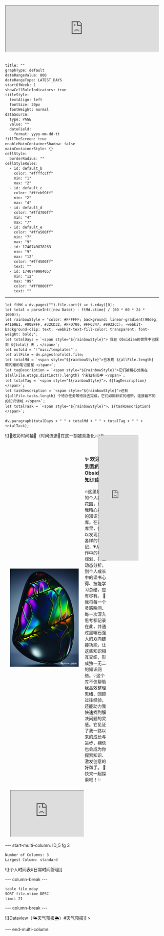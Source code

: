 <div style=" width: 100%; height:250;overflow: hidden; "><iframe src="https://widget.pkmer.cn/free/Carousel?user=a2e5899e-975e-4457-afd4-ec3ff7dcbc90&" allow="fullscreen" style=" height: 100%; width: 100%;"></iframe></div>   

``` contributionGraph
title: ""
graphType: default
dateRangeValue: 800
dateRangeType: LATEST_DAYS
startOfWeek: 1
showCellRuleIndicators: true
titleStyle:
  textAlign: left
  fontSize: 20px
  fontWeight: normal
dataSource:
  type: PAGE
  value: ""
  dateField:
    format: yyyy-mm-dd-tt
fillTheScreen: true
enableMainContainerShadow: false
mainContainerStyle: {}
cellStyle:
  borderRadius: ""
cellStyleRules:
  - id: default_b
    color: "#ffffccff"
    min: "1"
    max: "2"
  - id: default_c
    color: "#ffeb99ff"
    min: "2"
    max: "4"
  - id: default_d
    color: "#ffd700ff"
    min: "4"
    max: "7"
  - id: default_e
    color: "#ffa500ff"
    min: "7"
    max: "9"
  - id: 1740749878263
    min: "9"
    max: "12"
    color: "#ff4500ff"
    text: ""
  - id: 1740749904057
    min: "12"
    max: "99"
    color: "#ff0000ff"
    text: ""

```
---
```dataviewjs  
let ftMd = dv.pages("").file.sort(t => t.cday)[0];  
let total = parseInt([new Date() - ftMd.ctime] / (60 * 60 * 24 * 1000));  
let rainbowStyle = "color: #FFFFFF; background: linear-gradient(90deg, #4169E1, #00BFFF, #32CD32, #FFD700, #FF6347, #9932CC); -webkit-background-clip: text; -webkit-text-fill-color: transparent; font-weight: bold;";  
let totalDays = `<span style="${rainbowStyle}"> 我在 Obsidian的世界中已探索 ${total} 天 ，</span>`;  
let nofold = '!"misc/templates"';  
let allFile = dv.pages(nofold).file;  
let totalMd = `<span style="${rainbowStyle}">已发现 ${allFile.length} 颗闪耀的笔记星星 </span>`;  
let tagDescription = `<span style="${rainbowStyle}">它们被精心分类在 ${allFile.etags.distinct().length} 个彩虹标签中 </span>`;  
let totalTag = `<span style="${rainbowStyle}">，${tagDescription}</span>`;  
let taskDescription = `<span style="${rainbowStyle}">还有 ${allFile.tasks.length} 个待办任务等待我去完成，它们如同彩虹的纽带，连接着不同的知识领域 </span>`;
let totalTask = `<span style="${rainbowStyle}">，${taskDescription}</span>`;  

dv.paragraph(totalDays + " " + totalMd + " " + totalTag + " " + totalTask);  
```
![[🌈炫彩时间轴🌈（时间流逝🫧在这一刻被具象化💥）]]
<div style="display: flex; flex-wrap: wrap; justify-content: space-between;">  
  <!-- 左侧栏 -->
    <div style="width: 48%; margin-bottom: 1px;">  
    <!-- Obsidian logo 和欢迎语 -->
    <div style="display: flex; align-items: center; margin-bottom: 1px;">
      <img src="Obsidian logo.png" alt="Obsidian Logo" style="width: 230px; height: 320px; margin-right: 20px;">
      <div>
        <h3>✨ 欢迎来到我的 Obsidian 知识库🌟</h3>
        <p>🔥这里是我的个人数字花园，更是我精心打造的知识宝库。在这个库里，你可以发现各种各样的笔记，💗从工作中的项目规划、行业动态分析，到个人成长中的读书心得、技能学习总结，应有尽有。  🌱我将每一个灵感瞬间、每一次深入思考都记录在此，并通过黑曜石强大的双向链接功能，让这些知识相互交织，形成独一无二的知识网络。💡这个库不仅帮助我高效整理思绪、回顾过往经验，还能助力我快速找到解决问题的灵感。它见证了我一路以来的成长与进步，相信也会成为你探索知识、激发创意的好帮手。 🚀快来一起探索吧！✨</p>
      </div>
    </div>
    <!-- 天气信息 -->
    <div style=" width: 100%; height:100;overflow: hidden; margin-top: 10px;">
      <iframe src="https://widget.pkmer.cn/free/miniTianqi?user=a2e5899e-975e-4457-afd4-ec3ff7dcbc90&select-theme=ta&theme=%E6%A0%B7%E5%BC%8F5&input-text=&theme-color=%2320F8FFFF&select-icon=gif" allow="fullscreen" style=" height: 100%; width: 100%;"></iframe>
    </div>
  </div>
  <!-- 右侧栏 -->
  <div style="width: 48%;">
    <div style=" width: 90%;  height:680px;transform: scale(0.6); margin-top:-160px;;overflow: hidden; ">
      <iframe src="https://widget.pkmer.cn/free/Space?user=a2e5899e-975e-4457-afd4-ec3ff7dcbc90&" allow="fullscreen" style=" height: 100%; width: 100%;"></iframe>
    </div>
  </div>
</div>


--- start-multi-column: ID_5 fg 3
```column-settings
Number of Columns: 3
Largest Column: standard
```


![[个人时间表#日常时间管理]]


--- column-break ---



```dataview
table file.mday
SORT file.mtime DESC 
limit 21
```


--- column-break ---


![[Dataview（🌤️天气预报🌦️）#天气预报]] >


--- end-multi-column